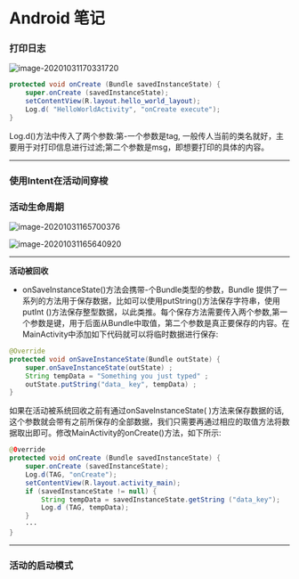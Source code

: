 # Android 笔记

### 打印日志

![image-20201031170331720](C:\Users\13793\Desktop\学习笔记\Android笔记\image-20201031170331720.png)

```java
protected void onCreate (Bundle savedInstanceState) {
    super.onCreate (savedInstanceState);
    setContentView(R.layout.hello_world_layout);
    Log.d( "HelloWorldActivity", "onCreate execute");
}
```

Log.d()方法中传入了两个参数:第-一个参数是tag, 一般传人当前的类名就好，主要用于对打印信息进行过滤;第二个参数是msg，即想要打印的具体的内容。



***

### 使用Intent在活动间穿梭

































### 活动生命周期

![image-20201031165700376](C:\Users\13793\Desktop\学习笔记\Android笔记\image-20201031165700376.png)

![image-20201031165640920](C:\Users\13793\Desktop\学习笔记\Android笔记\image-20201031165640920.png)

***

**活动被回收**

- onSaveInstanceState()方法会携带-个Bundle类型的参数，Bundle 提供了一系列的方法用于保存数据，比如可以使用putString()方法保存字符串，使用putInt ()方法保存整型数据，以此类推。每个保存方法需要传入两个参数,第一个参数是键，用于后面从Bundle中取值，第二个参数是真正要保存的内容。在MainActivity中添加如下代码就可以将临时数据进行保存:

```java
@Override
protected void onSaveInstanceState(Bundle outState) {
    super.onSaveInstanceState(outState) ;
    String tempData = "Something you just typed" ;
    outState.putString("data_ key", tempData) ;
}
```

如果在活动被系统回收之前有通过onSaveInstanceState( )方法来保存数据的话,这个参数就会带有之前所保存的全部数据，我们只需要再通过相应的取值方法将数据取出即可。修改MainActivity的onCreate()方法，如下所示:

```java
@0verride
protected void onCreate (Bundle savedInstanceState) {
    super.onCreate (savedInstanceState);
    Log.d(TAG, "onCreate");
    setContentView(R.layout.activity_main);
    if (savedInstanceState != null) {
        String tempData = savedInstanceState.getString ("data_key");
        Log.d (TAG, tempData);
    }
    ···
}
```

***

### 活动的启动模式

